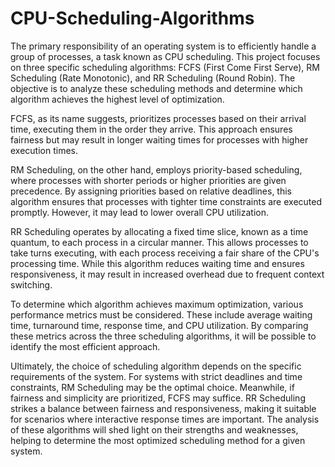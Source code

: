 # CPU-Scheduling-Algorithms
The primary responsibility of an operating system is to efficiently handle a group of processes, a task known as CPU scheduling. This project focuses on three specific scheduling algorithms: FCFS (First Come First Serve), RM Scheduling (Rate Monotonic), and RR Scheduling (Round Robin). The objective is to analyze these scheduling methods and determine which algorithm achieves the highest level of optimization.

FCFS, as its name suggests, prioritizes processes based on their arrival time, executing them in the order they arrive. This approach ensures fairness but may result in longer waiting times for processes with higher execution times.

RM Scheduling, on the other hand, employs priority-based scheduling, where processes with shorter periods or higher priorities are given precedence. By assigning priorities based on relative deadlines, this algorithm ensures that processes with tighter time constraints are executed promptly. However, it may lead to lower overall CPU utilization.

RR Scheduling operates by allocating a fixed time slice, known as a time quantum, to each process in a circular manner. This allows processes to take turns executing, with each process receiving a fair share of the CPU's processing time. While this algorithm reduces waiting time and ensures responsiveness, it may result in increased overhead due to frequent context switching.

To determine which algorithm achieves maximum optimization, various performance metrics must be considered. These include average waiting time, turnaround time, response time, and CPU utilization. By comparing these metrics across the three scheduling algorithms, it will be possible to identify the most efficient approach.

Ultimately, the choice of scheduling algorithm depends on the specific requirements of the system. For systems with strict deadlines and time constraints, RM Scheduling may be the optimal choice. Meanwhile, if fairness and simplicity are prioritized, FCFS may suffice. RR Scheduling strikes a balance between fairness and responsiveness, making it suitable for scenarios where interactive response times are important. The analysis of these algorithms will shed light on their strengths and weaknesses, helping to determine the most optimized scheduling method for a given system.

